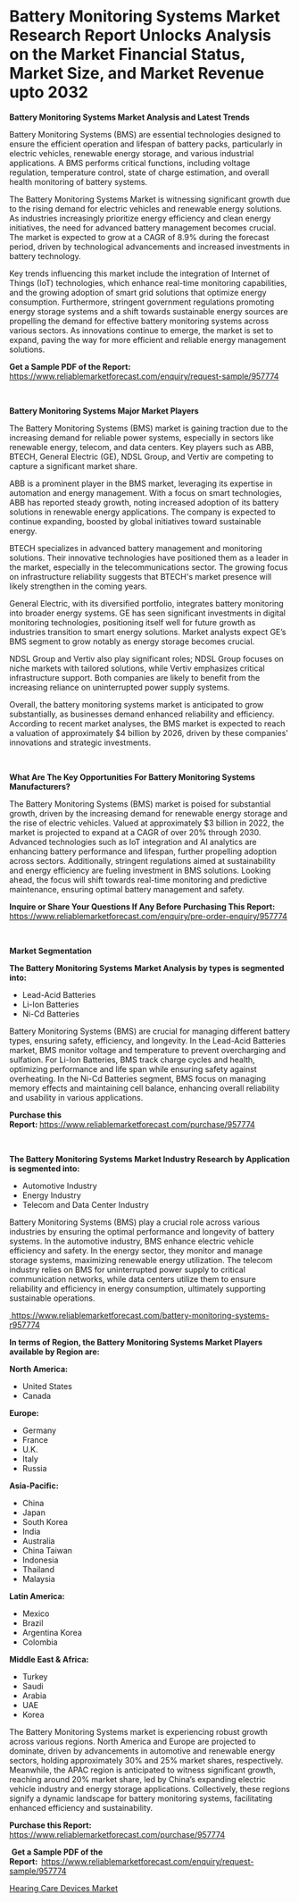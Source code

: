 <p><h1>Battery Monitoring Systems Market Research Report Unlocks Analysis on the Market Financial Status, Market Size, and Market Revenue upto 2032</h1></p><p><strong>Battery Monitoring Systems Market Analysis and Latest Trends</strong></p>
<p><p>Battery Monitoring Systems (BMS) are essential technologies designed to ensure the efficient operation and lifespan of battery packs, particularly in electric vehicles, renewable energy storage, and various industrial applications. A BMS performs critical functions, including voltage regulation, temperature control, state of charge estimation, and overall health monitoring of battery systems.</p><p>The Battery Monitoring Systems Market is witnessing significant growth due to the rising demand for electric vehicles and renewable energy solutions. As industries increasingly prioritize energy efficiency and clean energy initiatives, the need for advanced battery management becomes crucial. The market is expected to grow at a CAGR of 8.9% during the forecast period, driven by technological advancements and increased investments in battery technology. </p><p>Key trends influencing this market include the integration of Internet of Things (IoT) technologies, which enhance real-time monitoring capabilities, and the growing adoption of smart grid solutions that optimize energy consumption. Furthermore, stringent government regulations promoting energy storage systems and a shift towards sustainable energy sources are propelling the demand for effective battery monitoring systems across various sectors. As innovations continue to emerge, the market is set to expand, paving the way for more efficient and reliable energy management solutions.</p></p>
<p><strong>Get a Sample PDF of the Report:&nbsp;</strong> <a href="https://www.reliablemarketforecast.com/enquiry/request-sample/957774?utm_campaign=2235&utm_medium=2&utm_source=Github&utm_content=ia&utm_term=21032025&utm_id=battery-monitoring-systems">https://www.reliablemarketforecast.com/enquiry/request-sample/957774</a></p>
<p>&nbsp;</p>
<p><strong>Battery Monitoring Systems Major Market Players</strong></p>
<p><p>The Battery Monitoring Systems (BMS) market is gaining traction due to the increasing demand for reliable power systems, especially in sectors like renewable energy, telecom, and data centers. Key players such as ABB, BTECH, General Electric (GE), NDSL Group, and Vertiv are competing to capture a significant market share.</p><p>ABB is a prominent player in the BMS market, leveraging its expertise in automation and energy management. With a focus on smart technologies, ABB has reported steady growth, noting increased adoption of its battery solutions in renewable energy applications. The company is expected to continue expanding, boosted by global initiatives toward sustainable energy.</p><p>BTECH specializes in advanced battery management and monitoring solutions. Their innovative technologies have positioned them as a leader in the market, especially in the telecommunications sector. The growing focus on infrastructure reliability suggests that BTECH's market presence will likely strengthen in the coming years.</p><p>General Electric, with its diversified portfolio, integrates battery monitoring into broader energy systems. GE has seen significant investments in digital monitoring technologies, positioning itself well for future growth as industries transition to smart energy solutions. Market analysts expect GE’s BMS segment to grow notably as energy storage becomes crucial.</p><p>NDSL Group and Vertiv also play significant roles; NDSL Group focuses on niche markets with tailored solutions, while Vertiv emphasizes critical infrastructure support. Both companies are likely to benefit from the increasing reliance on uninterrupted power supply systems.</p><p>Overall, the battery monitoring systems market is anticipated to grow substantially, as businesses demand enhanced reliability and efficiency. According to recent market analyses, the BMS market is expected to reach a valuation of approximately $4 billion by 2026, driven by these companies' innovations and strategic investments.</p></p>
<p>&nbsp;</p>
<p><strong>What Are The Key Opportunities For Battery Monitoring Systems Manufacturers?</strong></p>
<p><p>The Battery Monitoring Systems (BMS) market is poised for substantial growth, driven by the increasing demand for renewable energy storage and the rise of electric vehicles. Valued at approximately $3 billion in 2022, the market is projected to expand at a CAGR of over 20% through 2030. Advanced technologies such as IoT integration and AI analytics are enhancing battery performance and lifespan, further propelling adoption across sectors. Additionally, stringent regulations aimed at sustainability and energy efficiency are fueling investment in BMS solutions. Looking ahead, the focus will shift towards real-time monitoring and predictive maintenance, ensuring optimal battery management and safety.</p></p>
<p><strong>Inquire or Share Your Questions If Any Before Purchasing This Report:</strong> <a href="https://www.reliablemarketforecast.com/enquiry/pre-order-enquiry/957774?utm_campaign=2235&utm_medium=2&utm_source=Github&utm_content=ia&utm_term=21032025&utm_id=battery-monitoring-systems">https://www.reliablemarketforecast.com/enquiry/pre-order-enquiry/957774</a></p>
<p>&nbsp;</p>
<p><strong>Market Segmentation</strong></p>
<p><strong>The Battery Monitoring Systems Market Analysis by types is segmented into:</strong></p>
<p><ul><li>Lead-Acid Batteries</li><li>Li-Ion Batteries</li><li>Ni-Cd Batteries</li></ul></p>
<p><p>Battery Monitoring Systems (BMS) are crucial for managing different battery types, ensuring safety, efficiency, and longevity. In the Lead-Acid Batteries market, BMS monitor voltage and temperature to prevent overcharging and sulfation. For Li-Ion Batteries, BMS track charge cycles and health, optimizing performance and life span while ensuring safety against overheating. In the Ni-Cd Batteries segment, BMS focus on managing memory effects and maintaining cell balance, enhancing overall reliability and usability in various applications.</p></p>
<p><strong>Purchase this Report:&nbsp;</strong><a href="https://www.reliablemarketforecast.com/purchase/957774?utm_campaign=2235&utm_medium=2&utm_source=Github&utm_content=ia&utm_term=21032025&utm_id=battery-monitoring-systems">https://www.reliablemarketforecast.com/purchase/957774</a></p>
<p>&nbsp;</p>
<p><strong>The Battery Monitoring Systems Market Industry Research by Application is segmented into:</strong></p>
<p><ul><li>Automotive Industry</li><li>Energy Industry</li><li>Telecom and Data Center Industry</li></ul></p>
<p><p>Battery Monitoring Systems (BMS) play a crucial role across various industries by ensuring the optimal performance and longevity of battery systems. In the automotive industry, BMS enhance electric vehicle efficiency and safety. In the energy sector, they monitor and manage storage systems, maximizing renewable energy utilization. The telecom industry relies on BMS for uninterrupted power supply to critical communication networks, while data centers utilize them to ensure reliability and efficiency in energy consumption, ultimately supporting sustainable operations.</p></p>
<p><a href="https://www.reliablemarketforecast.com/battery-monitoring-systems-r957774?utm_campaign=2235&utm_medium=2&utm_source=Github&utm_content=ia&utm_term=21032025&utm_id=battery-monitoring-systems">&nbsp;https://www.reliablemarketforecast.com/battery-monitoring-systems-r957774</a></p>
<p><strong>In terms of Region, the Battery Monitoring Systems Market Players available by Region are:</strong></p>
<p>
    <p> <strong> North America: </strong>
        <ul>
            <li>United States</li>
            <li>Canada</li>
        </ul>
        </p> 
    <p> <strong> Europe: </strong>
        <ul>
            <li>Germany</li>
            <li>France</li>
            <li>U.K.</li>
            <li>Italy</li>
            <li>Russia</li>
        </ul>
        </p> 
    <p> <strong> Asia-Pacific: </strong>
        <ul>
            <li>China</li>
            <li>Japan</li>
            <li>South Korea</li>
            <li>India</li>
            <li>Australia</li>
            <li>China Taiwan</li>
            <li>Indonesia</li>
            <li>Thailand</li>
            <li>Malaysia</li>
        </ul>
        </p> 
    <p> <strong> Latin America: </strong>
        <ul>
            <li>Mexico</li>
            <li>Brazil</li>
            <li>Argentina Korea</li>
            <li>Colombia</li>
        </ul>
        </p> 
    <p> <strong> Middle East & Africa: </strong>
        <ul>
            <li>Turkey</li>
            <li>Saudi</li>
            <li>Arabia</li>
            <li>UAE</li>
            <li>Korea</li>
        </ul>
    </p>
    </p>
<p><p>The Battery Monitoring Systems market is experiencing robust growth across various regions. North America and Europe are projected to dominate, driven by advancements in automotive and renewable energy sectors, holding approximately 30% and 25% market shares, respectively. Meanwhile, the APAC region is anticipated to witness significant growth, reaching around 20% market share, led by China’s expanding electric vehicle industry and energy storage applications. Collectively, these regions signify a dynamic landscape for battery monitoring systems, facilitating enhanced efficiency and sustainability.</p></p>
<p><strong>Purchase this Report: </strong><a href="https://www.reliablemarketforecast.com/purchase/957774?utm_campaign=2235&utm_medium=2&utm_source=Github&utm_content=ia&utm_term=21032025&utm_id=battery-monitoring-systems">https://www.reliablemarketforecast.com/purchase/957774</a></p>
<p>&nbsp;<strong>Get a Sample PDF of the Report:&nbsp;&nbsp;</strong><a href="https://www.reliablemarketforecast.com/enquiry/request-sample/957774?utm_campaign=2235&utm_medium=2&utm_source=Github&utm_content=ia&utm_term=21032025&utm_id=battery-monitoring-systems">https://www.reliablemarketforecast.com/enquiry/request-sample/957774</a></p>
<p><strong></strong></p>
<p><p><a href="https://github.com/knazsdadeyvw/Market-Research-Report-List-1/blob/main/hearing-care-devices-market.md?utm_campaign=2235&utm_medium=2&utm_source=Github&utm_content=ia&utm_term=21032025&utm_id=battery-monitoring-systems">Hearing Care Devices Market</a></p></p>